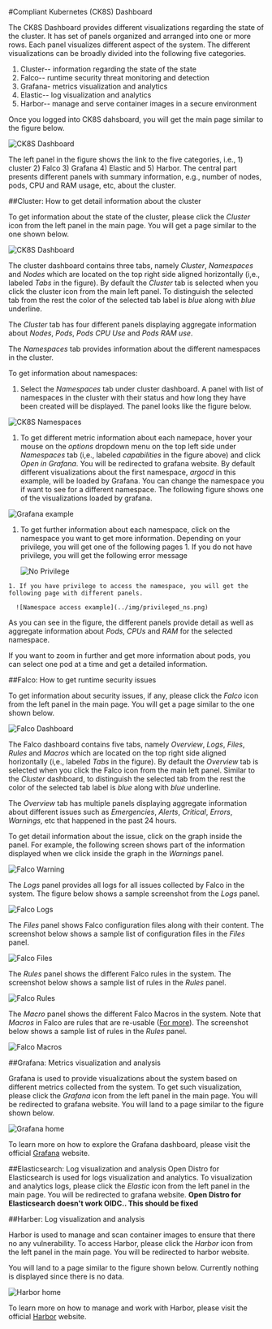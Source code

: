 #Compliant Kubernetes (CK8S) Dashboard

The CK8S Dashboard provides different visualizations regarding the state of the cluster. It has set of panels organized and arranged into one or more rows. Each panel visualizes different aspect of the system. The different visualizations can be broadly divided into the following five categories.

1. Cluster--  information regarding the state of the state
2. Falco-- runtime security threat monitoring and detection
3. Grafana- metrics visualization and analytics
4. Elastic-- log visualization and analytics
5. Harbor-- manage and serve container images in a secure environment

Once you logged into CK8S dahsboard, you will get the main page similar to the figure below.

![CK8S Dashboard](../img/ck8sdash.png)

The left panel in the figure shows the link to the five categories, i.e., 1) cluster 2) Falco 3) Grafana 4) Elastic and 5) Harbor. The central part presents different panels with summary information, e.g., number of nodes, pods, CPU and RAM usage, etc, about the cluster.

##Cluster: How to get detail information about the cluster

To get information about the state of the cluster, please click the *Cluster* icon  from the left panel in the main page. You will get a page similar to the one shown below.

![CK8S Dashboard](../img/cluster.png)

The cluster dashboard contains three tabs, namely *Cluster*, *Namespaces* and *Nodes* which are located on the top right side aligned horizontally (i,e., labeled *Tabs* in the figure). By default the *Cluster* tab is selected when you click the cluster icon from the main left panel. To distinguish the selected tab from the rest the color of the selected tab label is *blue* along with *blue* underline.

The *Cluster* tab has four different panels displaying aggregate information about *Nodes*, *Pods*, *Pods CPU Use* and *Pods RAM use*.

The *Namespaces* tab provides information about the different namespaces in the cluster.

To get information about namespaces:

1. Select the *Namespaces* tab under cluster dashboard. A panel with list of namespaces in the cluster with their status and how long they have been created will be displayed.  The panel looks like the figure below.

![CK8S Namespaces](../img/namespaces.png)

  1. To get different metric information about each namepace,  hover your mouse on the *options* dropdown menu on the top left side under *Namespaces* tab (i,e., labeled *capabilities* in the figure above) and click *Open in Grafana*. You will be redirected to grafana website. By default different visualizations about the first namespace, *argocd* in this example, will be loaded by Grafana. You can change the namespace you if want to see for a different namespace. The following figure shows one of the visualizations loaded by grafana.

  ![Grafana example](../img/grafana_under_ns.png)

  1. To get further information about each namespace, click on the namespace you want to get more information. Depending on your privilege, you will get one of the following pages
    1. If you do not have privilege, you will get the following error message

        ![No Privilege](../img/no_privilege.png)

    1. If you have privilege to access the namespace, you will get the following page with different panels.

      ![Namespace access example](../img/privileged_ns.png)

   As you can see in the figure, the different panels provide detail as well as aggregate information about  *Pods*, *CPUs* and *RAM* for the selected namespace.

   If you want to zoom in further and get more information about pods, you can select one pod at a time and get a detailed information.

##Falco: How to get runtime security issues

To get information about security issues, if any, please click the *Falco* icon from the left panel in the main page. You will get a page similar to the one shown below.

![Falco Dashboard](../img/falco.png)

The Falco dashboard contains five tabs, namely *Overview*, *Logs*, *Files*, *Rules* and *Macros* which are located on the top right side aligned horizontally (i,e., labeled *Tabs* in the figure). By default the *Overview* tab is selected when you click the Falco icon from the main left panel. Similar to the *Cluster* dashboard, to distinguish the selected tab from the rest the color of the selected tab label is  *blue* along with *blue* underline.

The *Overview* tab has multiple panels displaying aggregate information about different issues such as *Emergencies*,  *Alerts*, *Critical*, *Errors*, *Warnings*, etc that happened in the past 24 hours.

To get detail information about the issue, click on the graph inside the panel. For example, the following screen shows part of the information displayed when we click inside the graph in the *Warnings* panel.

![Falco Warning](../img/falco_warning.png)

The *Logs* panel provides all logs for all issues collected by Falco in the system. The figure below shows a sample screenshot from the *Logs* panel.

![Falco Logs](../img/falco_logs.png)

The *Files* panel shows Falco configuration files along with their content. The screenshot below shows a sample list of configuration files in the *Files* panel.

![Falco Files](../img/falco_files.png)

The *Rules* panel shows the different Falco rules in the system. The screenshot below shows a sample list of rules in the *Rules* panel.

![Falco Rules](../img/falco_rules.png)

The *Macro* panel shows the different Falco Macros in the system. Note that *Macros* in Falco are rules that are re-usable ([For more](https://falco.org/docs/rules/)). The screenshot below shows a sample list of rules in the *Rules* panel.

![Falco Macros](../img/falco_macros.png)


##Grafana: Metrics visualization and analysis

Grafana is used to provide visualizations about the system based on different metrics collected from the system. To get such visualization, please click the *Grafana* icon from the left panel in the main page. You will be redirected to grafana website. You will land to a page similar to the figure shown below.

![Grafana home](../img/grafana.png)

To learn more on how to explore the Grafana dashboard, please visit the official [Grafana](https://grafana.com/docs/grafana/latest/features/dashboard/) website.

##Elasticsearch: Log visualization and analysis
Open Distro for Elasticsearch is used for logs visualization and analytics. To  visualization and analytics logs, please click the *Elastic* icon from the left panel in the main page. You will be redirected to grafana website.
**Open Distro for Elasticsearch doesn't work OIDC.. This should be fixed**

##Harber: Log visualization and analysis

Harbor is used to manage and scan container images to ensure that there no any vulnerability. To access Harbor, please click the *Harbor* icon from the left panel in the main page. You will be redirected to harbor website.

You will land to a page similar to the figure shown below. Currently nothing is displayed since there is no data.

![Harbor home](../img/harbor.png)

To learn more on how to manage and work with Harbor, please visit the official [Harbor](https://goharbor.io/docs/2.1.0/working-with-projects/create-projects/) website.
